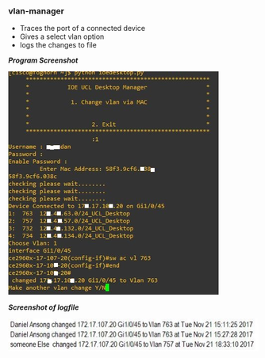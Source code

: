 ### vlan-manager
- Traces the port of a connected device  
- Gives a select vlan option  
- logs the changes to file

***Program Screenshot***

![alt text](https://github.com/DanielKofi/vlan-manager/blob/master/screenshot.JPG)


***Screenshot of logfile***

![alt text](https://github.com/DanielKofi/vlan-manager/blob/master/logfile.JPG)
